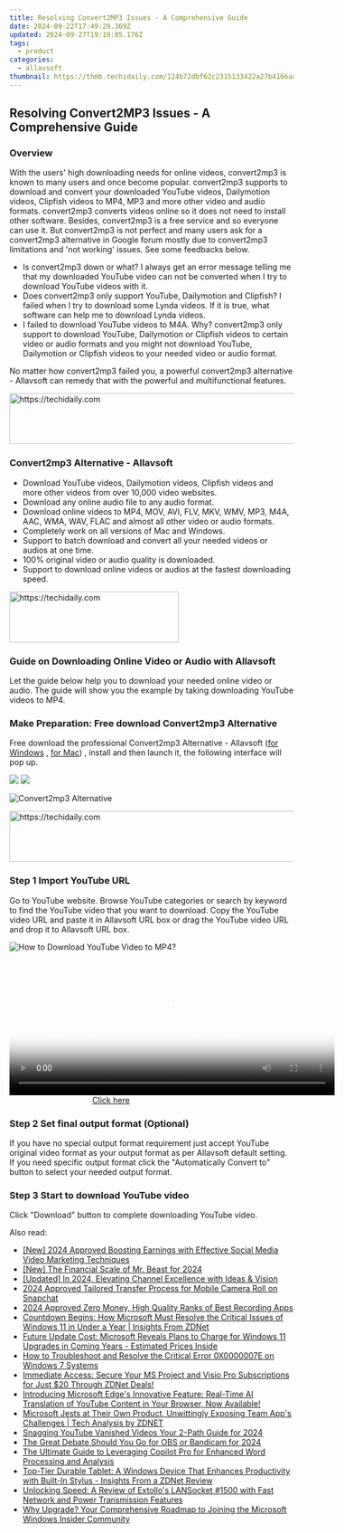 ```yaml
---
title: Resolving Convert2MP3 Issues - A Comprehensive Guide
date: 2024-09-22T17:49:29.369Z
updated: 2024-09-27T19:19:05.176Z
tags:
  - product
categories:
  - allavsoft
thumbnail: https://thmb.techidaily.com/124b72dbf62c2315133422a27b4166aca8de938c7b4431d8ccd93ecf0eac5efe.png
---
```


## Resolving Convert2MP3 Issues - A Comprehensive Guide

### Overview

With the users' high downloading needs for online videos, convert2mp3 is known to many users and once become popular. convert2mp3 supports to download and convert your downloaded YouTube videos, Dailymotion videos, Clipfish videos to MP4, MP3 and more other video and audio formats. convert2mp3 converts videos online so it does not need to install other software. Besides, convert2mp3 is a free service and so everyone can use it. But convert2mp3 is not perfect and many users ask for a convert2mp3 alternative in Google forum mostly due to convert2mp3 limitations and 'not working' issues. See some feedbacks below.

* Is convert2mp3 down or what? I always get an error message telling me that my downloaded YouTube video can not be converted when I try to download YouTube videos with it.
* Does convert2mp3 only support YouTube, Dailymotion and Clipfish? I failed when I try to download some Lynda videos. If it is true, what software can help me to download Lynda videos.
* I failed to download YouTube videos to M4A. Why? convert2mp3 only support to download YouTube, Dailymotion or Clipfish videos to certain video or audio formats and you might not download YouTube, Dailymotion or Clipfish videos to your needed video or audio format.

No matter how convert2mp3 failed you, a powerful convert2mp3 alternative - Allavsoft can remedy that with the powerful and multifunctional features.

<!-- affiliate ads begin -->
<a href="https://jalbum-affiliate-program.sjv.io/c/5597632/1838960/17916" target="_top" id="1838960">
  <img src="//a.impactradius-go.com/display-ad/17916-1838960" border="0" alt="https://techidaily.com" width="728" height="90"/>
</a>
<img height="0" width="0" src="https://jalbum-affiliate-program.sjv.io/i/5597632/1838960/17916" style="position:absolute;visibility:hidden;" border="0" />
<!-- affiliate ads end -->

### Convert2mp3 Alternative - Allavsoft

* Download YouTube videos, Dailymotion videos, Clipfish videos and more other videos from over 10,000 video websites.
* Download any online audio file to any audio format.
* Download online videos to MP4, MOV, AVI, FLV, MKV, WMV, MP3, M4A, AAC, WMA, WAV, FLAC and almost all other video or audio formats.
* Completely work on all versions of Mac and Windows.
* Support to batch download and convert all your needed videos or audios at one time.
* 100% original video or audio quality is downloaded.
* Support to download online videos or audios at the fastest downloading speed.

<!-- affiliate ads begin -->
<a href="https://aligracehair.sjv.io/c/5597632/2080342/19272" target="_top" id="2080342">
  <img src="//a.impactradius-go.com/display-ad/19272-2080342" border="0" alt="https://techidaily.com" width="300" height="90"/>
</a>
<img height="0" width="0" src="https://aligracehair.sjv.io/i/5597632/2080342/19272" style="position:absolute;visibility:hidden;" border="0" />
<!-- affiliate ads end -->

### Guide on Downloading Online Video or Audio with Allavsoft

Let the guide below help you to download your needed online video or audio. The guide will show you the example by taking downloading YouTube videos to MP4.

### Make Preparation: Free download Convert2mp3 Alternative

Free download the professional Convert2mp3 Alternative - Allavsoft ([for Windows](https://tools.techidaily.com/allavsoft/products/) , [for Mac](https://tools.techidaily.com/allavsoft/products/)) , install and then launch it, the following interface will pop up.

[![](https://www.allavsoft.com/how-to/../images/how-to/free-download-win.jpg)](https://tools.techidaily.com/allavsoft/products/) [![](https://www.allavsoft.com/how-to/../images/how-to/free-download-mac.jpg)](https://tools.techidaily.com/allavsoft/products/)

![Convert2mp3 Alternative](https://www.allavsoft.com/how-to/../images/allavsoft/screen-shot-600.jpg)

<!-- affiliate ads begin -->
<a href="https://ephamedtechinc.pxf.io/c/5597632/2137201/26400" target="_top" id="2137201">
  <img src="//a.impactradius-go.com/display-ad/26400-2137201" border="0" alt="https://techidaily.com" width="728" height="90"/>
</a>
<img height="0" width="0" src="https://ephamedtechinc.pxf.io/i/5597632/2137201/26400" style="position:absolute;visibility:hidden;" border="0" />
<!-- affiliate ads end -->

### Step 1 Import YouTube URL

Go to YouTube website. Browse YouTube categories or search by keyword to find the YouTube video that you want to download. Copy the YouTube video URL and paste it in Allavsoft URL box or drag the YouTube video URL and drop it to Allavsoft URL box.

![How to Download YouTube Video to MP4?](https://www.allavsoft.com/how-to/../images/how-to/download-rtmp-video/download-rtmp-video.jpg)

<!-- affiliate ads begin -->
<span id="1983475">
					<video width="576" height="240" style="cursor:pointer"
           poster="//a.impactradius-go.com/display-clicktoplayimage/1983475.png"
           onclick="if(!this.playClicked){this.play();this.setAttribute('controls',true);this.playClicked=true;}">
	   <source src="//a.impactradius-go.com/display-ad/22993-1983475">
	   <img src="//a.impactradius-go.com/display-clicktoplayimage/1983475.png" style="border: none; height: 100%; width: 100%; object-fit: contain">
	</video>
	<div style="width:360px;text-align:center"><a href="javascript:window.open(decodeURIComponent('https%3A%2F%2Fhomestyler.sjv.io%2Fc%2F5597632%2F1983475%2F22993'), '_blank');void(0);">Click here</a></div>
</span>
<img height="0" width="0" src="https://imp.pxf.io/i/5597632/1983475/22993" style="position:absolute;visibility:hidden;" border="0" />
<!-- affiliate ads end -->

### Step 2 Set final output format (Optional)

If you have no special output format requirement just accept YouTube original video format as your output format as per Allavsoft default setting. If you need specific output format click the "Automatically Convert to" button to select your needed output format.

### Step 3 Start to download YouTube video

Click "Download" button to complete downloading YouTube video.

<ins class="adsbygoogle"
     style="display:block"
     data-ad-format="autorelaxed"
     data-ad-client="ca-pub-7571918770474297"
     data-ad-slot="1223367746"></ins>

<ins class="adsbygoogle"
     style="display:block"
     data-ad-client="ca-pub-7571918770474297"
     data-ad-slot="8358498916"
     data-ad-format="auto"
     data-full-width-responsive="true"></ins>

<span class="atpl-alsoreadstyle">Also read:</span>
<div><ul>
<li><a href="https://facebook-video-recording.techidaily.com/new-2024-approved-boosting-earnings-with-effective-social-media-video-marketing-techniques/"><u>[New] 2024 Approved Boosting Earnings with Effective Social Media Video Marketing Techniques</u></a></li>
<li><a href="https://youtube-webster.techidaily.com/he-financial-scale-of-mr-beast-for-2024/"><u>[New] The Financial Scale of Mr. Beast for 2024</u></a></li>
<li><a href="https://facebook-video-share.techidaily.com/updated-in-2024-elevating-channel-excellence-with-ideas-and-vision/"><u>[Updated] In 2024, Elevating Channel Excellence with Ideas & Vision</u></a></li>
<li><a href="https://snapchat-videos.techidaily.com/2024-approved-tailored-transfer-process-for-mobile-camera-roll-on-snapchat/"><u>2024 Approved Tailored Transfer Process for Mobile Camera Roll on Snapchat</u></a></li>
<li><a href="https://desktop-recording.techidaily.com/2024-approved-zero-money-high-quality-ranks-of-best-recording-apps/"><u>2024 Approved Zero Money, High Quality Ranks of Best Recording Apps</u></a></li>
<li><a href="https://win-cheats.techidaily.com/countdown-begins-how-microsoft-must-resolve-the-critical-issues-of-windows-11-in-under-a-year-insights-from-zdnet/"><u>Countdown Begins: How Microsoft Must Resolve the Critical Issues of Windows 11 in Under a Year | Insights From ZDNet</u></a></li>
<li><a href="https://win-cheats.techidaily.com/future-update-cost-microsoft-reveals-plans-to-charge-for-windows-11-upgrades-in-coming-years-estimated-prices-inside/"><u>Future Update Cost: Microsoft Reveals Plans to Charge for Windows 11 Upgrades in Coming Years - Estimated Prices Inside</u></a></li>
<li><a href="https://driver-error.techidaily.com/how-to-troubleshoot-and-resolve-the-critical-error-0x0000007e-on-windows-7-systems/"><u>How to Troubleshoot and Resolve the Critical Error 0X0000007E on Windows 7 Systems</u></a></li>
<li><a href="https://win-cheats.techidaily.com/immediate-access-secure-your-ms-project-and-visio-pro-subscriptions-for-just-20-through-zdnet-deals/"><u>Immediate Access: Secure Your MS Project and Visio Pro Subscriptions for Just $20 Through ZDNet Deals!</u></a></li>
<li><a href="https://win-cheats.techidaily.com/introducing-microsoft-edges-innovative-feature-real-time-ai-translation-of-youtube-content-in-your-browser-now-available/"><u>Introducing Microsoft Edge's Innovative Feature: Real-Time AI Translation of YouTube Content in Your Browser, Now Available!</u></a></li>
<li><a href="https://win-cheats.techidaily.com/microsoft-jests-at-their-own-product-unwittingly-exposing-team-apps-challenges-tech-analysis-by-zdnet/"><u>Microsoft Jests at Their Own Product, Unwittingly Exposing Team App's Challenges | Tech Analysis by ZDNET</u></a></li>
<li><a href="https://youtube-zero.techidaily.com/ing-youtube-vanished-videos-your-2-path-guide-for-2024/"><u>Snagging YouTube Vanished Videos Your 2-Path Guide for 2024</u></a></li>
<li><a href="https://visual-screen-recording.techidaily.com/the-great-debate-should-you-go-for-obs-or-bandicam-for-2024/"><u>The Great Debate Should You Go for OBS or Bandicam for 2024</u></a></li>
<li><a href="https://win-cheats.techidaily.com/the-ultimate-guide-to-leveraging-copilot-pro-for-enhanced-word-processing-and-analysis/"><u>The Ultimate Guide to Leveraging Copilot Pro for Enhanced Word Processing and Analysis</u></a></li>
<li><a href="https://win-cheats.techidaily.com/top-tier-durable-tablet-a-windows-device-that-enhances-productivity-with-built-in-stylus-insights-from-a-zdnet-review/"><u>Top-Tier Durable Tablet: A Windows Device That Enhances Productivity with Built-In Stylus - Insights From a ZDNet Review</u></a></li>
<li><a href="https://buynow-help.techidaily.com/unlocking-speed-a-review-of-extollos-lansocket-1500-with-fast-network-and-power-transmission-features/"><u>Unlocking Speed: A Review of Extollo's LANSocket #1500 with Fast Network and Power Transmission Features</u></a></li>
<li><a href="https://win-cheats.techidaily.com/why-upgrade-your-comprehensive-roadmap-to-joining-the-microsoft-windows-insider-community/"><u>Why Upgrade? Your Comprehensive Roadmap to Joining the Microsoft Windows Insider Community</u></a></li>
</ul></div>

